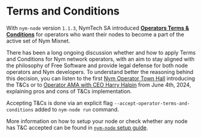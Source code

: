 # Terms and Conditions

With `nym-node` version `1.1.3`, NymTech SA introduced [**Operators Terms & Conditions**]({{toc_page}}) for operators who want their nodes to become a part of the active set of Nym Mixnet.

There has been a long ongoing discussion whether and how to apply Terms and Conditions for Nym network operators, with an aim to stay aligned with the philosophy of Free Software and provide legal defense for both node operators and Nym developers. To understand better the reasoning behind this decision, you can listen to the first [Nym Operator Town Hall](https://www.youtube.com/live/7hwb8bAZIuc?si=3mQ2ed7AyUA1SsCp&t=915) introducing the T&Cs or to [Operator AMA with CEO Harry Halpin](https://www.youtube.com/watch?v=yIN-zYQw0I0) from June 4th, 2024, explaining pros and cons of T&Cs implementation.

Accepting T&Cs is done via an explicit flag `--accept-operator-terms-and-conditions` added to `nym-node run` command.

More information on how to setup your node or check whether any node has T&C accepted can be found in [`nym-node` setup guide](nodes/setup.md#terms--conditions).
